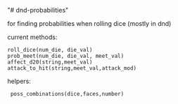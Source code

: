 "# dnd-probabilities" 

for finding probabilities when rolling dice (mostly in dnd)

current methods:
  
    roll_dice(num_die, die_val)
    prob_meet(num_die, die_val, meet_val)
    affect_d20(string,meet_val)
    attack_to_hit(string,meet_val,attack_mod)
  
  
  helpers:
     
     poss_combinations(dice,faces,number)
